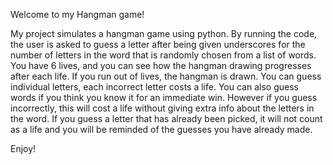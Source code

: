 Welcome to my Hangman game!

My project simulates a hangman game using python. 
By running the code, the user is asked to guess a letter after being given underscores for the number of letters in the word that is randomly chosen from a list of words.
You have 6 lives, and you can see how the hangman drawing progresses after each life.
If you run out of lives, the hangman is drawn.
You can guess individual letters, each incorrect letter costs a life.
You can also guess words if you think you know it for an immediate win. However if you guess incorrectly, this will cost a life without giving extra info about the letters in the word.
If you guess a letter that has already been picked, it will not count as a life and you will be reminded of the guesses you have already made.

Enjoy!
